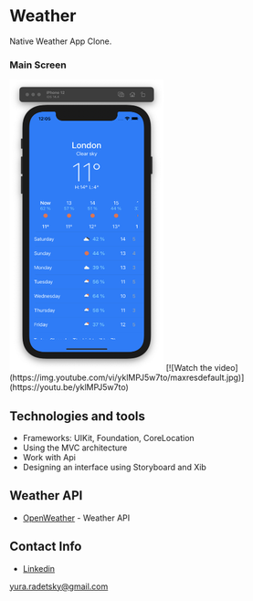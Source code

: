 # Weather


Native Weather App Clone.

### Main Screen
<img src="images/1-screen.png" alt="" width = "270" height = "510">
[![Watch the video](https://img.youtube.com/vi/yklMPJ5w7to/maxresdefault.jpg)] (https://youtu.be/yklMPJ5w7to)

## Technologies and tools
* Frameworks: UIKit, Foundation,  CoreLocation
* Using the MVC architecture
* Work with Api
* Designing an interface using Storyboard and Xib 

## Weather API
* [OpenWeather](https://openweathermap.org) - Weather API

## Contact Info
* [Linkedin](https://www.linkedin.com/in/radetsky) 

yura.radetsky@gmail.com



